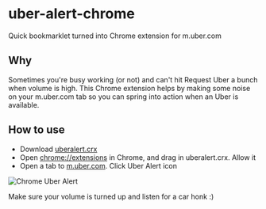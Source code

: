 # uber-alert-chrome
Quick bookmarklet turned into Chrome extension for m.uber.com

## Why

Sometimes you're busy working (or not) and can't hit Request Uber a
bunch when volume is high. This Chrome extension helps by making some
noise on your m.uber.com tab so you can spring into action when an Uber
is available.

## How to use

- Download [uberalert.crx](https://github.com/steadystatic/uber-alert-chrome/raw/master/uberalert.crx)
- Open [chrome://extensions](chrome://extensions) in Chrome, and drag in uberalert.crx. Allow it
- Open a tab to [m.uber.com](http://m.uber.com). Click Uber Alert icon

![Chrome Uber Alert](https://github.com/steadystatic/uber-alert-chrome/raw/master/screenshot-example.jpg)

Make sure your volume is turned up and listen for a car honk :)
